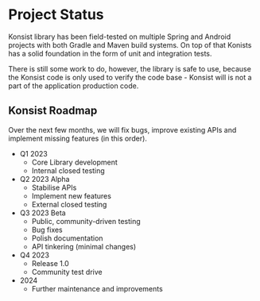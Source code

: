 # Project Status

Konsist library has been field-tested on multiple Spring and Android projects with both Gradle and Maven build systems. On top of that Konists has a solid foundation in the form of unit and integration tests.

There is still some work to do, however, the library is safe to use, because the Konsist code is only used to verify the code base - Konsist will is not a part of the application production code.

## Konsist Roadmap

Over the next few months, we will fix bugs, improve existing APIs and implement missing features (in this order).

* Q1 2023
  * Core Library development
  * Internal closed testing&#x20;
* Q2 2023 Alpha
  * Stabilise APIs
  * Implement new features
  * External closed testing&#x20;
* Q3 2023 Beta
  * Public, community-driven testing
  * Bug fixes
  * Polish documentation
  * API tinkering (minimal changes)
* Q4 2023
  * Release 1.0
  * Community test drive
* 2024
  * Further maintenance and improvements
